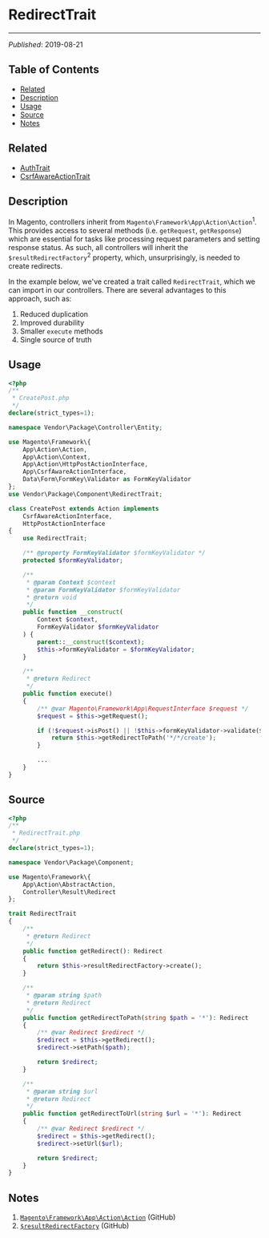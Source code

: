 # RedirectTrait

---

_Published_: 2019-08-21

## Table of Contents

- [Related](#related)
- [Description](#description)
- [Usage](#usage)
- [Source](#source)
- [Notes](#notes)

## Related

+ [AuthTrait](AuthTrait.md)
+ [CsrfAwareActionTrait](CsrfAwareActionTrait.md)

## Description

In Magento, controllers inherit from `Magento\Framework\App\Action\Action`<sup>1</sup>.
This provides access to several methods (i.e. `getRequest`, `getResponse`) which are
essential for tasks like processing request parameters and setting response status. As
such, all controllers will inherit the `$resultRedirectFactory`<sup>2</sup> property,
which, unsurprisingly, is needed to create redirects.

In the example below, we've created a trait called `RedirectTrait`, which we can import
in our controllers. There are several advantages to this approach, such as:

1. Reduced duplication
2. Improved durability
3. Smaller `execute` methods
4. Single source of truth

## Usage

```php
<?php
/**
 * CreatePost.php
 */
declare(strict_types=1);

namespace Vendor\Package\Controller\Entity;

use Magento\Framework\{
    App\Action\Action,
    App\Action\Context,
    App\Action\HttpPostActionInterface,
    App\CsrfAwareActionInterface,
    Data\Form\FormKey\Validator as FormKeyValidator
};
use Vendor\Package\Component\RedirectTrait;

class CreatePost extends Action implements
    CsrfAwareActionInterface,
    HttpPostActionInterface
{
    use RedirectTrait;

    /** @property FormKeyValidator $formKeyValidator */
    protected $formKeyValidator;

    /**
     * @param Context $context
     * @param FormKeyValidator $formKeyValidator
     * @return void
     */
    public function __construct(
        Context $context,
        FormKeyValidator $formKeyValidator
    ) {
        parent::__construct($context);
        $this->formKeyValidator = $formKeyValidator;
    }

    /**
     * @return Redirect
     */
    public function execute()
    {
        /** @var Magento\Framework\App\RequestInterface $request */
        $request = $this->getRequest();

        if (!$request->isPost() || !$this->formKeyValidator->validate($request)) {
            return $this->getRedirectToPath('*/*/create');
        }

        ...
    }
}
```

## Source

```php
<?php
/**
 * RedirectTrait.php
 */
declare(strict_types=1);

namespace Vendor\Package\Component;

use Magento\Framework\{
    App\Action\AbstractAction,
    Controller\Result\Redirect
};

trait RedirectTrait
{
    /**
     * @return Redirect
     */
    public function getRedirect(): Redirect
    {
        return $this->resultRedirectFactory->create();
    }

    /**
     * @param string $path
     * @return Redirect
     */
    public function getRedirectToPath(string $path = '*'): Redirect
    {
        /** @var Redirect $redirect */
        $redirect = $this->getRedirect();
        $redirect->setPath($path);

        return $redirect;
    }

    /**
     * @param string $url
     * @return Redirect
     */
    public function getRedirectToUrl(string $url = '*'): Redirect
    {
        /** @var Redirect $redirect */
        $redirect = $this->getRedirect();
        $redirect->setUrl($url);

        return $redirect;
    }
}
```

## Notes

1. [`Magento\Framework\App\Action\Action`](https://github.com/magento/magento2/blob/2.3/lib/internal/Magento/Framework/App/Action/Action.php) (GitHub)
2. [`$resultRedirectFactory`](https://github.com/magento/magento2/blob/2.3/lib/internal/Magento/Framework/App/Action/AbstractAction.php#L28) (GitHub)
